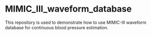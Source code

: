 # MIMIC_III_waveform_database
This repository is used to demonstrate how to use MIMIC-III waveform database for continuous blood pressure estimation.
